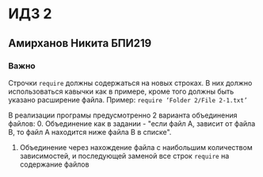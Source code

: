 # ИДЗ 2
## Амирханов Никита БПИ219

### Важно
Строчки `require` должны содержаться на новых строках.
В них должно использоваться кавычки как в примере, кроме того должны быть указано расширение файла. Пример:
`require ‘Folder 2/File 2-1.txt’`

В реализации програмы предусмотренно 2 варианта объединения файлов:
0. Объединение как в задании - "если файл А, зависит от файла В, то файл
   А находится ниже файла В в списке".
1.  Объединение через нахождение файла с наибольшим количеством зависимостей, и последующей заменой все строк `require` на содержание файлов
